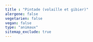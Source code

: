 ```yaml
---
title : "Pintade (volaille et gibier)"
alergene: false
vegetarien: false
vegan: false
type: "animaux"
sitemap_exclude: true
--- 
```

